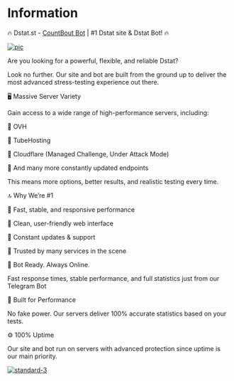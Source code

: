 # Information
🔥 Dstat.st - [CountBout Bot](https://t.me/count_bout_bot) | #1 Dstat site & Dstat Bot! 🔥

<a href="https://dstat.st?github"><img src="https://i.ibb.co/WNyRPm2z/photo-2025-07-09-15-58-14.jpg" alt="pic" border="0"></a>

Are you looking for a powerful, flexible, and reliable Dstat?

Look no further. Our site and bot are built from the ground up to deliver the most advanced stress-testing experience out there.

🖥 Massive Server Variety

Gain access to a wide range of high-performance servers, including:

💎 OVH

💎 TubeHosting

💎 Cloudflare (Managed Challenge, Under Attack Mode)

💎 And many more constantly updated endpoints

This means more options, better results, and realistic testing every time.


🔝 Why We’re #1

👑 Fast, stable, and responsive performance

👑 Clean, user-friendly web interface

👑 Constant updates & support

👑 Trusted by many services in the scene


🤖 Bot Ready. Always Online.

Fast response times, stable performance, and full statistics just from our Telegram Bot

🚀 Built for Performance

No fake power. Our servers deliver 100% accurate statistics based on your tests.

⚙️ 100% Uptime

Our site and bot run on servers with advanced protection since uptime is our main priority.

<a href="https://dstat.st?github"><img src="https://i.ibb.co/ch6ctb6f/standard-6.gif" alt="standard-3" border="0"></a>
